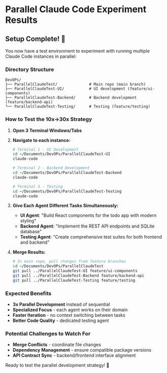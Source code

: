 # Parallel Claude Code Experiment Results

## Setup Complete! 🚀

You now have a test environment to experiment with running multiple Claude Code instances in parallel:

### Directory Structure
```
DevOPs/
├── ParallelClaudeTest/              # Main repo (main branch)
├── ParallelClaudeTest-UI/           # UI development (feature/ui-components)
├── ParallelClaudeTest-Backend/      # Backend development (feature/backend-api)  
└── ParallelClaudeTest-Testing/      # Testing (feature/testing)
```

### How to Test the 10x→30x Strategy

1. **Open 3 Terminal Windows/Tabs**
2. **Navigate to each instance:**
   ```bash
   # Terminal 1 - UI Development
   cd ~/Documents/DevOPs/ParallelClaudeTest-UI
   claude-code

   # Terminal 2 - Backend Development  
   cd ~/Documents/DevOPs/ParallelClaudeTest-Backend
   claude-code

   # Terminal 3 - Testing
   cd ~/Documents/DevOPs/ParallelClaudeTest-Testing
   claude-code
   ```

3. **Give Each Agent Different Tasks Simultaneously:**
   - **UI Agent**: "Build React components for the todo app with modern styling"
   - **Backend Agent**: "Implement the REST API endpoints and SQLite database"
   - **Testing Agent**: "Create comprehensive test suites for both frontend and backend"

4. **Merge Results:**
   ```bash
   # In main repo, pull changes from feature branches
   cd ~/Documents/DevOPs/ParallelClaudeTest
   git pull ../ParallelClaudeTest-UI feature/ui-components
   git pull ../ParallelClaudeTest-Backend feature/backend-api  
   git pull ../ParallelClaudeTest-Testing feature/testing
   ```

### Expected Benefits
- **3x Parallel Development** instead of sequential
- **Specialized Focus** - each agent works on their domain
- **Faster Iteration** - no context switching between tasks
- **Better Code Quality** - dedicated testing agent

### Potential Challenges to Watch For
- **Merge Conflicts** - coordinate file changes
- **Dependency Management** - ensure compatible package versions
- **API Contract Sync** - backend/frontend interface alignment

Ready to test the parallel development strategy! 🎯